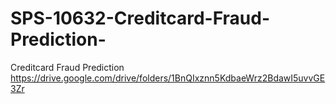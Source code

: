 # SPS-10632-Creditcard-Fraud-Prediction-
Creditcard Fraud Prediction 
https://drive.google.com/drive/folders/1BnQIxznn5KdbaeWrz2BdawI5uvvGE3Zr
